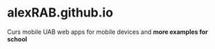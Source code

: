 # alexRAB.github.io
Curs mobile UAB
web apps for mobile devices and <b> more examples for school</b>

